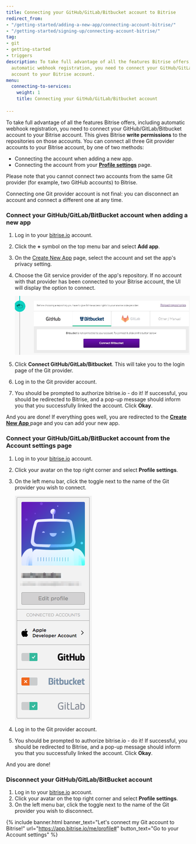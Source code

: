 ```yaml
---
title: Connecting your GitHub/GitLab/Bitbucket account to Bitrise
redirect_from:
- "/getting-started/adding-a-new-app/connecting-account-bitrise/"
- "/getting-started/signing-up/connecting-account-bitrise/"
tag:
- git
- getting-started
- triggers
description: To take full advantage of all the features Bitrise offers, including
  automatic webhook registration, you need to connect your GitHub/GitLab/Bitbucket
  account to your Bitrise account.
menu:
  connecting-to-services:
    weight: 1
    title: Connecting your GitHub/GitLab/Bitbucket account

---
```

To take full advantage of all the features Bitrise offers, including automatic webhook registration, you need to connect your GitHub/GitLab/Bitbucket account to your Bitrise account. This gives Bitrise **write permissions** to the repositories on those accounts. You can connect all three Git provider accounts to your Bitrise account, by one of two methods:

* Connecting the account when adding a new app.
* Connecting the account from your [**Profile settings**](https://app.bitrise.io/me/profile#/overview) page.

Please note that you cannot connect two accounts from the same Git provider (for example, two GitHub accounts) to Bitrise.

Connecting one Git provider account is not final: you can disconnect an account and connect a different one at any time.

### Connect your GitHub/GitLab/BitBucket account when adding a new app

1. Log in to your [bitrise.io](https://www.bitrise.io) account.
2. Click the **+** symbol on the top menu bar and select **Add app**.
3. On the [Create New App](https://app.bitrise.io/apps/add) page, select the account and set the app's privacy setting.
4. Choose the Git service provider of the app's repository. If no account with that provider has been connected to your Bitrise account, the UI will display the option to connect.

   ![{{ page.title }}](/img/bitbucket-created.jpg)
5. Click **Connect GitHub/GitLab/Bitbucket**. This will take you to the login page of the Git provider.
6. Log in to the Git provider account.
7. You should be prompted to authorize bitrise.io - do it! If successful, you should be redirected to Bitrise, and a pop-up message should inform you that you successfully linked the account. Click **Okay**.

And you are done! If everything goes well, you are redirected to the [**Create New App** ](https://app.bitrise.io/apps/add)page and you can add your new app.

### Connect your GitHub/GitLab/BitBucket account from the Account settings page

1. Log in to your [bitrise.io](https://www.bitrise.io) account.
2. Click your avatar on the top right corner and select **Profile settings**.
3. On the left menu bar, click the toggle next to the name of the Git provider you wish to connect.

   ![Connect account to Bitrise](/img/signing-up/connect-account.png)
4. Log in to the Git provider account.
5. You should be prompted to authorize bitrise.io - do it! If successful, you should be redirected to Bitrise, and a pop-up message should inform you that you successfully linked the account. Click **Okay**.

And you are done!

### Disconnect your GitHub/GitLab/BitBucket account

1. Log in to your [bitrise.io](https://www.bitrise.io) account.
2. Click your avatar on the top right corner and select **Profile settings**.
3. On the left menu bar, click the toggle next to the name of the Git provider you wish to disconnect.

{% include banner.html banner_text="Let's connect my Git account to Bitrise!" url="https://app.bitrise.io/me/profile#" button_text="Go to your Account settings" %}